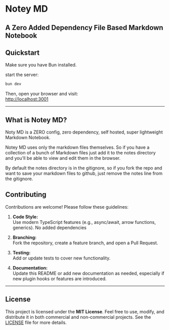 # Notey MD

## A Zero Added Dependency File Based Markdown Notebook

## Quickstart

Make sure you have Bun installed.

start the server:

```typescript
bun dev
```

Then, open your browser and visit:  
[http://localhost:3001](http://localhost:3001)

---
## What is Notey MD?
Noty MD is a ZERO config, zero dependency, self hosted, super lightweight Markdown Notebook.

Notey MD uses only the markdown files themselves. So if you have a collection of a bunch 
of Markdown files just add it to the notes directory and you'll
be able to view and edit them in the browser. 

By default the notes directory is in the gitignore, so if you fork
the repo and want to save your markdown files to github, just remove
the notes line from the gitignore.

## Contributing

Contributions are welcome! Please follow these guidelines:

1. **Code Style:**  
   Use modern TypeScript features (e.g., async/await, arrow functions, generics).
   No added dependencies

2. **Branching:**  
   Fork the repository, create a feature branch, and open a Pull Request.

3. **Testing:**  
   Add or update tests to cover new functionality.

4. **Documentation:**  
   Update this README or add new documentation as needed, especially if new plugin hooks or features are introduced.

---

## License

This project is licensed under the **MIT License**. Feel free to use, modify, and distribute it in both commercial and non-commercial projects. See the [LICENSE](./LICENSE) file for more details.

